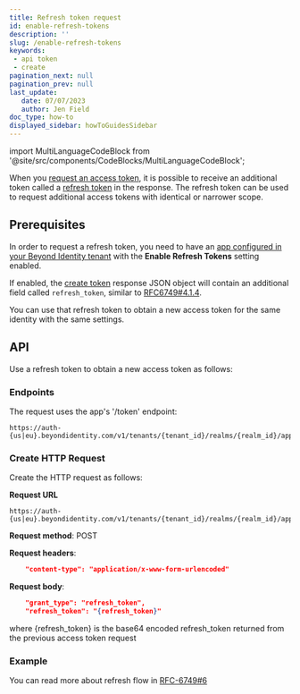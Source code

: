 ```yaml
---
title: Refresh token request
id: enable-refresh-tokens
description: ''
slug: /enable-refresh-tokens
keywords: 
 - api token
 - create
pagination_next: null
pagination_prev: null
last_update: 
   date: 07/07/2023
   author: Jen Field
doc_type: how-to
displayed_sidebar: howToGuidesSidebar
---
```


import MultiLanguageCodeBlock from '@site/src/components/CodeBlocks/MultiLanguageCodeBlock';


When you [request an access token](/docs/next/create-api-token#api), it is possible to receive an additional token called a [refresh token](https://datatracker.ietf.org/doc/html/rfc6749#section-1.5) in the response.  The refresh token can be used to request additional access tokens with identical or narrower scope.  

## Prerequisites

In order to request a refresh token, you need to have an [app configured in your Beyond Identity tenant](/docs/next/add-an-application) with the **Enable Refresh Tokens** setting enabled.  

If enabled, the [create token](/docs/next/create-api-token#api) response JSON object will contain an additional field called `refresh_token`, similar to [RFC6749#4.1.4](https://datatracker.ietf.org/doc/html/rfc6749#section-4.1.4).  

You can use that refresh token to obtain a new access token for the same identity with the same settings.

## API

Use a refresh token to obtain a new access token as follows:  

### Endpoints

The request uses the app's '/token' endpoint:  

```http
https://auth-{us|eu}.beyondidentity.com/v1/tenants/{tenant_id}/realms/{realm_id}/applications/{application_id}/token  
```

### Create HTTP Request

Create the HTTP request as follows:  

**Request URL**

```http
https://auth-{us|eu}.beyondidentity.com/v1/tenants/{tenant_id}/realms/{realm_id}/applications/{application_id}/token  
```

**Request method**: POST  

**Request headers**:

```json
    "content-type": "application/x-www-form-urlencoded"
```

**Request body**:  

```json
    "grant_type": "refresh_token",
    "refresh_token": "{refresh_token}"
```
where {refresh_token} is the base64 encoded refresh_token returned from the previous access token request  

### Example

<MultiLanguageCodeBlock
curl='curl "https://auth-$(REGION).beyondidentity.com/v1/tenants/$(TENANT_ID)/realms/$(REALM_ID)/applications/$(APPLICATION_ID)/token" \
-X POST \
-H "Content-Type: application/x-www-form-urlencoded" \
-d "grant_type=refresh_token&refresh_token=$(REFRESH_TOKEN)"'
title="/token"
/>

You can read more about refresh flow in [RFC-6749#6](https://datatracker.ietf.org/doc/html/rfc6749#section-6)